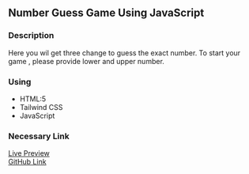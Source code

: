 ## Number Guess Game Using JavaScript

### Description

Here you wil get three change to guess the exact number.
To start your game , please provide lower and upper number.

### Using

- HTML:5
- Tailwind CSS
- JavaScript

### Necessary Link

<a href="https://rejoyanislam.github.io/number-gussing-game-/">Live Preview</a> <br>
<a href="https://github.com/RejoyanIslam/number-gussing-game-">GitHub Link </a>
